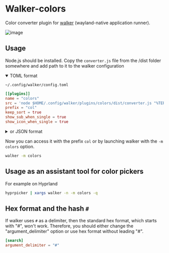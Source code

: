 # Walker-colors

Color converter plugin for [walker](https://github.com/abenz1267/walker) (wayland-native application runner).

![image](https://github.com/user-attachments/assets/345ef7a0-ca23-4530-a765-10256b3c2602)

## Usage

Node.js should be installed.
Copy the `converter.js` file from the /dist folder somewhere and add path to it to the walker configuration

<details open>
  <summary>TOML format</summary>

`~/.config/walker/config.toml`

```toml
[[plugins]]
name = "colors"
src = 'node $HOME/.config/walker/plugins/colors/dist/converter.js "%TERM%"'
prefix = "col"
keep_sort = true
show_sub_when_single = true
show_icon_when_single = true
```

</details>

<details>
  <summary>or JSON format</summary>

`~/.config/walker/config.json`

```json
   "plugins": [
        {
            "name": "colors",
            "src": "node $HOME/.config/walker/plugins/walker-colors/dist/converter.js \"%TERM%\"",
            "prefix": "col",
            "keep_sort": true,
            "show_sub_when_single": true,
            "show_icon_when_single": true
       },
```

</details>

Now you can access it with the prefix `col` or by launching walker with the `-m colors` option.

```bash
walker -m colors
```

## Usage as an assistant tool for color pickers

For example on Hyprland

```bash
hyprpicker | xargs walker -n -m colors -q
```

## Hex format and the hash `#`

If walker uses `#` as a delimiter, then the standard hex format, which starts with "#", won't work. Therefore, you should either change the "argument_delimiter" option or use hex format without leading "#".

```toml
[search]
argument_delimiter = "#"
```
